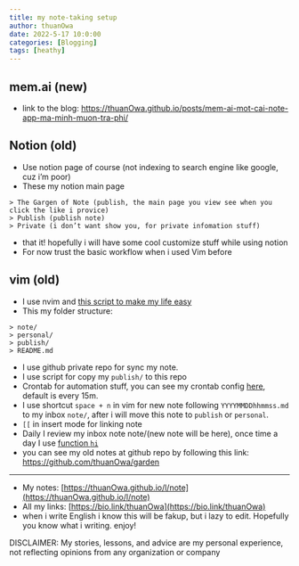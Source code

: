 ```yaml
---
title: my note-taking setup
author: thuanOwa
date: 2022-5-17 10:0:00
categories: [Blogging]
tags: [heathy]
---
```


## mem.ai (new)

- link to the blog: <https://thuanOwa.github.io/posts/mem-ai-mot-cai-note-app-ma-minh-muon-tra-phi/>

## Notion (old)

- Use notion page of course (not indexing to search engine like google, cuz i’m poor)
- These my notion main page

```
> The Gargen of Note (publish, the main page you view see when you click the like i provice)
> Publish (publish note)
> Private (i don’t want show you, for private infomation stuff)
```

- that it! hopefully i will have some cool customize stuff while using notion
- For now trust the basic workflow when i used Vim before

## vim (old)

- I use nvim and [this script to make my life easy](https://github.com/thuanOwa/vim-zet)
- This my folder structure:

```
> note/
> personal/
> publish/
> README.md
```

- I use github private repo for sync my note.
- I use script for copy my `publish/` to this repo
- Crontab for automation stuff, you can see my crontab config [here](https://github.com/thuanOwa/dotfiles/search?q=crontab), default is every 15m.
- I use shortcut `space + n` in vim for new note following `YYYYMMDDhhmmss.md` to my inbox `note/`, after i will move this note to `publish` or `personal`.
- `[[` in insert mode for linking note
- Daily I review my inbox note note/(new note will be here), once time a day I use [function `hi`](https://github.com/thuanOwa/dotfiles/blob/7c82f0f8f6565d343731fe9977792f67370ae7a6/zsh/zshrc#L180)
- you can see my old notes at github repo by following this link: <https://github.com/thuanOwa/garden>

---

- My notes: [https://thuanOwa.github.io/l/note](https://thuanOwa.github.io/l/note)
- All my links: [https://bio.link/thuanOwa](https://bio.link/thuanOwa)
- when i write English i know this will be fakup, but i lazy to edit. Hopefully you know what i writing. enjoy!

DISCLAIMER:
My stories, lessons, and advice are my personal experience, not reflecting opinions from any organization or company
